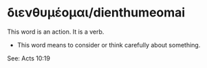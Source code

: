 # διενθυμέομαι/dienthumeomai
This word is an action. It is a verb.

* This word means to consider or think carefully about something.

See: Acts 10:19
